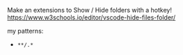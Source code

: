 Make an extensions to Show / Hide folders with a hotkey!
https://www.w3schools.io/editor/vscode-hide-files-folder/

my patterns:
- `**/.*`
